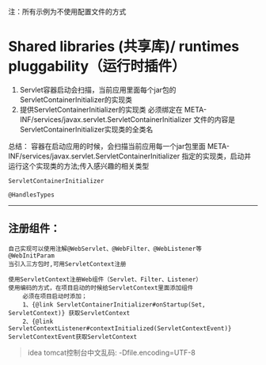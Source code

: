 注：所有示例为不使用配置文件的方式



# Shared libraries (共享库)/ runtimes pluggability（运行时插件）

1.  Servlet容器启动会扫描，当前应用里面每个jar包的
    ServletContainerInitializer的实现类
2.  提供ServletContainerInitializer的实现类
        必须绑定在 META-INF/services/javax.servlet.ServletContainerInitializer
        文件的内容是  ServletContainerInitializer实现类的全类名

总结： 容器在启动应用的时候，会扫描当前应用每一个jar包里面
      META-INF/services/javax.servlet.ServletContainerInitializer
      指定的实现类，启动并运行这个实现类的方法;传入感兴趣的相关类型
      
      
    ServletContainerInitializer
    
    @HandlesTypes        
        
***       
##   注册组件：

 	自己实现可以使用注解@WebServlet、@WebFilter、@WebListener等				@WebInitParam
 	当引入三方包时,可用ServletContext注册

	使用ServletContext注册Web组件（Servlet、Filter、Listener）
	使用编码的方式，在项目启动的时候给ServletContext里面添加组件
		必须在项目启动时添加；
		1、{@link ServletContainerInitializer#onStartup(Set, ServletContext)} 获取ServletContext
		2、{@link ServletContextListener#contextInitialized(ServletContextEvent)} ServletContextEvent获取ServletContext        
        
        
        
        
>    idea tomcat控制台中文乱码: -Dfile.encoding=UTF-8